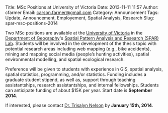 Title: MSc Positions at University of Victoria
Date: 2013-11-11 11:57
Author: cfarmer
Email: carson.farmer@gmail.com
Category: Announcement
Tags: Update, Announcement, Employement, Spatial Analysis, Research
Slug: spar-msc-positions-2014

Two MSc positions are available at the [University of Victoria][uvic] in the 
[Department of Geography][uvic-geog]'s
[Spatial Pattern Analysis and Research (SPAR) Lab][spar]. 
Students will be involved in the development of the thesis topic with potential 
research areas including web mapping (e.g., bike accidents), mining and mapping 
social media (people’s hunting activities), spatial environmental modelling, 
and spatial ecological research.
 
Preference will be given to students with experience in GIS, spatial analysis, 
spatial statistics, programming, and/or statistics. Funding includes a graduate 
student stipend, as well as, support through teaching assistantships, research 
assistantships, and internal fellowships. Students can anticipate funding of 
about $15K per year. Start date is **September 2014**. 

If interested, please contact [Dr. Trisalyn Nelson][trisalyn] by **January 
15th, 2014**. 

[uvic]: http://www.uvic.ca/
[uvic-geog]: http://geography.uvic.ca/
[spar]: www.geog.uvic.ca/spar
[trisalyn]: mailto:trisalyn@uvic.ca
